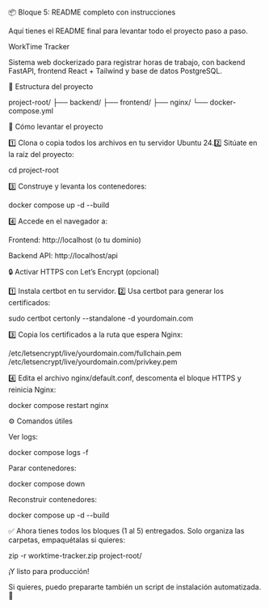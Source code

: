 📦 Bloque 5: README completo con instrucciones

Aquí tienes el README final para levantar todo el proyecto paso a paso.

WorkTime Tracker

Sistema web dockerizado para registrar horas de trabajo, con backend FastAPI, frontend React + Tailwind y base de datos PostgreSQL.

📁 Estructura del proyecto

project-root/
├── backend/
├── frontend/
├── nginx/
└── docker-compose.yml

🚀 Cómo levantar el proyecto

1️⃣ Clona o copia todos los archivos en tu servidor Ubuntu 24.2️⃣ Sitúate en la raíz del proyecto:

cd project-root

3️⃣ Construye y levanta los contenedores:

docker compose up -d --build

4️⃣ Accede en el navegador a:

Frontend: http://localhost (o tu dominio)

Backend API: http://localhost/api

🔒 Activar HTTPS con Let’s Encrypt (opcional)

1️⃣ Instala certbot en tu servidor.
2️⃣ Usa certbot para generar los certificados:

sudo certbot certonly --standalone -d yourdomain.com

3️⃣ Copia los certificados a la ruta que espera Nginx:

/etc/letsencrypt/live/yourdomain.com/fullchain.pem
/etc/letsencrypt/live/yourdomain.com/privkey.pem

4️⃣ Edita el archivo nginx/default.conf, descomenta el bloque HTTPS y reinicia Nginx:

docker compose restart nginx

⚙️ Comandos útiles

Ver logs:

docker compose logs -f

Parar contenedores:

docker compose down

Reconstruir contenedores:

docker compose up -d --build

✅ Ahora tienes todos los bloques (1 al 5) entregados. Solo organiza las carpetas, empaquétalas si quieres:

zip -r worktime-tracker.zip project-root/

¡Y listo para producción!

Si quieres, puedo prepararte también un script de instalación automatizada. 🚀

